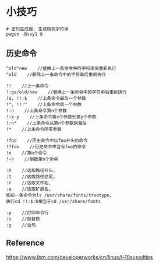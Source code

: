 # 小技巧

```
# 密码生成器, 生成随机字符串
pwgen -Bsvy1 8
```

## 历史命令

```
^old^new    //替换上一条命令中的字符串后重新执行
^old    //删除上一条命令中的字符串后重新执行

!!    //上一条命令
!:gs/old/new    //替换上一条命令中的字符串后重新执行
!$, !!:$    //上条命令最后一个参数
!^, !!:^    //上条命令第一个参数
!:n    //上条命令第n个参数
!:x-y    //上条命令第x个参数到第y个参数
!:n*    //上条命令从第n个参数到最后
!*    //上条命令所有参数

!foo    //历史命令中以foo开头的命令
!?foo    //历史命令中含有foo的命令
!n    //第n个命令
!-n    //倒数第n个命令

:h    //选取路径开头, 
:t    //选取路径结尾, 
:r    //选取文件名,
:e    //选取扩展名,
如前一条命令为ls /usr/share/fonts/truetype, 
执行cd !!:$:h相当于cd /usr/share/fonts

:p    //打印命令行
:s    //做替换
:g    //全局
```


## Reference

<https://www.ibm.com/developerworks/cn/linux/l-10sysadtips>

